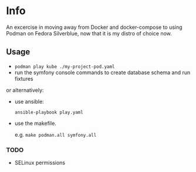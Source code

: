 # Info

An excercise in moving away from Docker and docker-compose to using Podman on Fedora Silverblue, now that it is my distro of choice now.

## Usage

- ```podman play kube ./my-project-pod.yaml```
- run the symfony console commands to create database schema and run fixtures

or alternatively:
 - use ansible:
    
    ```ansible-playbook play.yaml```

 - use the makefile.

    e.g. ```make podman.all symfony.all```

### TODO
- SELinux permissions